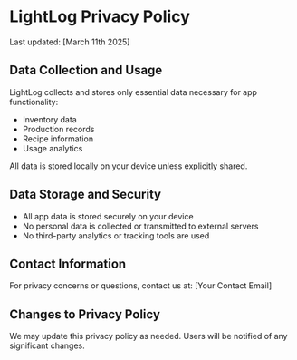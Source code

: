 # LightLog Privacy Policy

Last updated: [March 11th 2025]

## Data Collection and Usage
LightLog collects and stores only essential data necessary for app functionality:
- Inventory data
- Production records
- Recipe information
- Usage analytics

All data is stored locally on your device unless explicitly shared.

## Data Storage and Security
- All app data is stored securely on your device
- No personal data is collected or transmitted to external servers
- No third-party analytics or tracking tools are used

## Contact Information
For privacy concerns or questions, contact us at:
[Your Contact Email]

## Changes to Privacy Policy
We may update this privacy policy as needed. Users will be notified of any significant changes.
